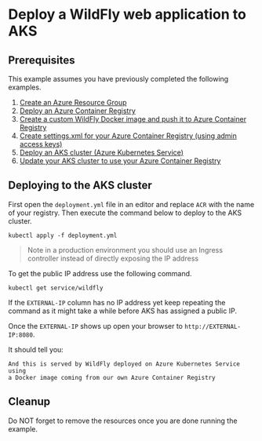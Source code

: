
# Deploy a WildFly web application to AKS

## Prerequisites

This example assumes you have previously completed the following examples.

1. [Create an Azure Resource Group](../../group/create/)
1. [Deploy an Azure Container Registry](../../acr/create/)
1. [Create a custom WildFly Docker image and push it to Azure Container Registry](../../acr/wildfly/)
1. [Create settings.xml for your Azure Container Registry (using admin access keys)](../../acr/create-access-keys-settings-xml/)
1. [Deploy an AKS cluster (Azure Kubernetes Service)](../create/)
1. [Update your AKS cluster to use your Azure Container Registry](../use-your-acr/)

## Deploying to the AKS cluster

First open the `deployment.yml` file in an editor and replace `ACR` with the
name of your registry. Then execute the command below to deploy to the AKS
cluster.

```shell
kubectl apply -f deployment.yml
```

> Note in a production environment you should use an Ingress controller instead
> of directly exposing the IP address

To get the public IP address use the following command.

```
kubectl get service/wildfly
```

If the `EXTERNAL-IP` column has no IP address yet keep repeating the command as
it might take a while before AKS has assigned a public IP.

Once the `EXTERNAL-IP` shows up open your browser to `http://EXTERNAL-IP:8080`.

It should tell you:

```shell
And this is served by WildFly deployed on Azure Kubernetes Service using
a Docker image coming from our own Azure Container Registry
```

## Cleanup

Do NOT forget to remove the resources once you are done running the example.
